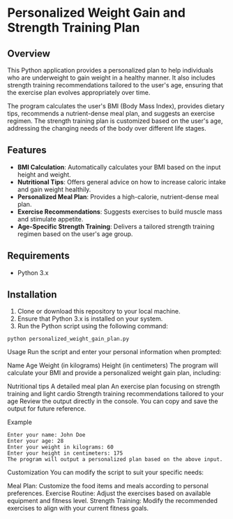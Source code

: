 # Personalized Weight Gain and Strength Training Plan

## Overview

This Python application provides a personalized plan to help individuals who are underweight to gain weight in a healthy manner. It also includes strength training recommendations tailored to the user's age, ensuring that the exercise plan evolves appropriately over time.

The program calculates the user's BMI (Body Mass Index), provides dietary tips, recommends a nutrient-dense meal plan, and suggests an exercise regimen. The strength training plan is customized based on the user's age, addressing the changing needs of the body over different life stages.

## Features

- **BMI Calculation**: Automatically calculates your BMI based on the input height and weight.
- **Nutritional Tips**: Offers general advice on how to increase caloric intake and gain weight healthily.
- **Personalized Meal Plan**: Provides a high-calorie, nutrient-dense meal plan.
- **Exercise Recommendations**: Suggests exercises to build muscle mass and stimulate appetite.
- **Age-Specific Strength Training**: Delivers a tailored strength training regimen based on the user's age group.

## Requirements

- Python 3.x

## Installation

1. Clone or download this repository to your local machine.
2. Ensure that Python 3.x is installed on your system.
3. Run the Python script using the following command:

```
python personalized_weight_gain_plan.py
```
Usage
Run the script and enter your personal information when prompted:

Name
Age
Weight (in kilograms)
Height (in centimeters)
The program will calculate your BMI and provide a personalized weight gain plan, including:

Nutritional tips
A detailed meal plan
An exercise plan focusing on strength training and light cardio
Strength training recommendations tailored to your age
Review the output directly in the console. You can copy and save the output for future reference.

Example
```
Enter your name: John Doe
Enter your age: 28
Enter your weight in kilograms: 60
Enter your height in centimeters: 175
The program will output a personalized plan based on the above input.
```


Customization
You can modify the script to suit your specific needs:

Meal Plan: Customize the food items and meals according to personal preferences.
Exercise Routine: Adjust the exercises based on available equipment and fitness level.
Strength Training: Modify the recommended exercises to align with your current fitness goals.
